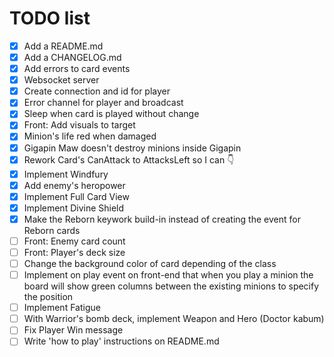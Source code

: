 # TODO list

- [x] Add a README.md
- [x] Add a CHANGELOG.md
- [x] Add errors to card events
- [x] Websocket server
- [x] Create connection and id for player
- [x] Error channel for player and broadcast
- [x] Sleep when card is played without change
- [x] Front: Add visuals to target
- [x] Minion's life red when damaged
- [x] Gigapin Maw doesn't destroy minions inside Gigapin
- [X] Rework Card's CanAttack to AttacksLeft so I can 👇
- [X] Implement Windfury
- [X] Add enemy's heropower
- [X] Implement Full Card View
- [X] Implement Divine Shield
- [X] Make the Reborn keywork build-in instead of creating the event for Reborn cards
- [ ] Front: Enemy card count
- [ ] Front: Player's deck size
- [ ] Change the background color of card depending of the class
- [ ] Implement on play event on front-end that when you play a minion the board will show green columns between the existing minions to specify the position
- [ ] Implement Fatigue
- [ ] With Warrior's bomb deck, implement Weapon and Hero (Doctor kabum)
- [ ] Fix Player Win message
- [ ] Write 'how to play' instructions on README.md 